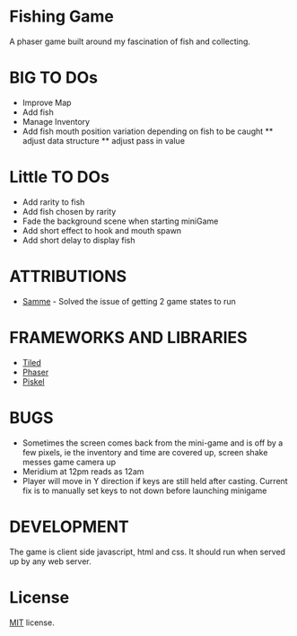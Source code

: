 Fishing Game
==========================

A phaser game built around my fascination of fish and collecting.

BIG TO DOs
==================
* Improve Map
* Add fish
* Manage Inventory
* Add fish mouth position variation depending on fish to be caught
	** adjust data structure
	** adjust pass in value

Little TO DOs
==================
* Add rarity to fish
* Add fish chosen by rarity
* Fade the background scene when starting miniGame
* Add short effect to hook and mouth spawn
* Add short delay to display fish


ATTRIBUTIONS
==================

* [Samme](http://www.html5gamedevs.com/profile/22815-samme/) - Solved the issue of getting 2 game states to run


FRAMEWORKS AND LIBRARIES
========================

* [Tiled](http://www.mapeditor.org/)
* [Phaser](http://phaser.io/)
* [Piskel](http://piskelapp.com/)

BUGS
==================

* Sometimes the screen comes back from the mini-game and is off by a few pixels, ie the inventory and time are covered up, screen shake messes game camera up
* Meridium at 12pm reads as 12am
* Player will move in Y direction if keys are still held after casting. Current fix is to manually set keys to not down before launching minigame

DEVELOPMENT
===========

The game is client side javascript, html and css. It should run when served up by any web server.

License
=======

[MIT](http://en.wikipedia.org/wiki/MIT_License) license.

